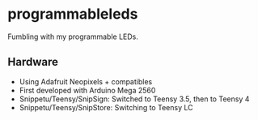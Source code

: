 # programmableleds
Fumbling with my programmable LEDs. 

## Hardware
* Using Adafruit Neopixels + compatibles
* First developed with Arduino Mega 2560
* Snippetu/Teensy/SnipSign: Switched to Teensy 3.5, then to Teensy 4
* Snippetu/Teensy/SnipStore: Switching to Teensy LC
